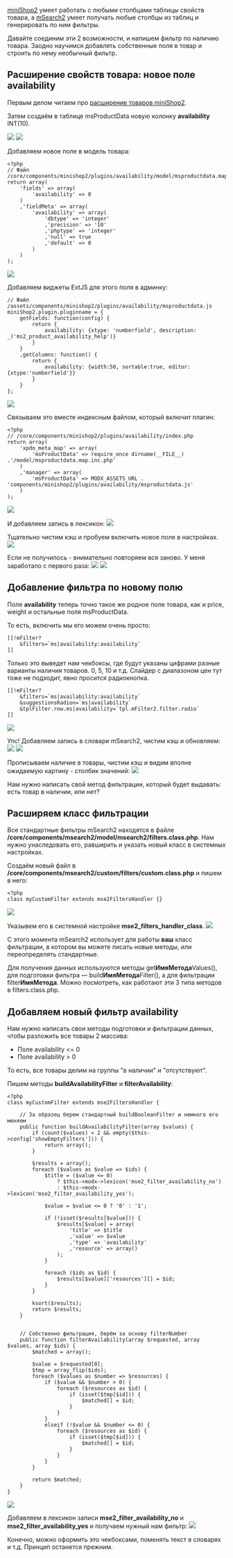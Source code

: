 [miniShop2][1] умеет работать с любыми столбцами таблицы свойств товара, а [mSearch2][2] умеет получать любые столбцы из таблиц и генерировать по ним фильтры.

Давайте соединим эти 2 возможности, и напишем фильтр по наличию товара. Заодно научимся добавлять собственные поля в товар и строить по нему необычный фильтр.

## Расширение свойств товара: новое поле availability
Первым делом читаем про [расширение товаров miniShop2][3].

Затем создаём в таблице msProductData новую колонку **availability** INT(10).

[![](http://file.modx.pro/files/5/0/b/50b2b7853493cc3e400ffc7719ce7a72s.jpg)](http://file.modx.pro/files/5/0/b/50b2b7853493cc3e400ffc7719ce7a72.png)
[![](http://file.modx.pro/files/6/2/6/6262c3163e205ef7f7bccce915014492s.jpg)](http://file.modx.pro/files/6/2/6/6262c3163e205ef7f7bccce915014492.png)

Добавляем новое поле в модель товара:
```
<?php
// Файл /core/components/minishop2/plugins/availability/model/msproductdata.map.inc.php
return array(
	'fields' => array(
		'availability' => 0
	)
	,'fieldMeta' => array(
		'availability' => array(
			'dbtype' => 'integer'
			,'precision' => '10'
			,'phptype' => 'integer'
			,'null' => true
			,'default' => 0
		)
	)
);
```
[![](http://file.modx.pro/files/8/0/0/800be6cb587629b2480883f9e0c69ce4s.jpg)](http://file.modx.pro/files/8/0/0/800be6cb587629b2480883f9e0c69ce4.png)

Добавляем виджеты ExtJS для этого поля в админку:
```
// Файл /assets/components/minishop2/plugins/availability/msproductdata.js
miniShop2.plugin.pluginname = {
	getFields: function(config) {
		return {
			availability: {xtype: 'numberfield', description: _('ms2_product_availability_help')}
		}
	}
	,getColumns: function() {
		return {
			availability: {width:50, sortable:true, editor: {xtype:'numberfield'}}
		}
	}
};
```
[![](http://file.modx.pro/files/9/0/a/90a03e1b6ab23fc57913f821e54bdecfs.jpg)](http://file.modx.pro/files/9/0/a/90a03e1b6ab23fc57913f821e54bdecf.png)

Связываем это вместе индексным файлом, который включит плагин:
```
<?php
// /core/components/minishop2/plugins/availability/index.php
return array(
	'xpdo_meta_map' => array(
		'msProductData' => require_once dirname(__FILE__) .'/model/msproductdata.map.inc.php'
	)
	,'manager' => array(
		'msProductData' => MODX_ASSETS_URL . 'components/minishop2/plugins/availability/msproductdata.js'
	)
);
```
[![](http://file.modx.pro/files/d/e/0/de08c7b92662cf8f349a8761bb19e009s.jpg)](http://file.modx.pro/files/d/e/0/de08c7b92662cf8f349a8761bb19e009.png)

И добавляем запись в лексикон:
[![](http://file.modx.pro/files/d/b/c/dbc0d8f29d135e559ad052c244f335f0s.jpg)](http://file.modx.pro/files/d/b/c/dbc0d8f29d135e559ad052c244f335f0.png)

Тщательно чистим кэш и пробуем включить новое поле в настройках.
[![](http://file.modx.pro/files/1/2/4/124a4466e092bd4340662c7783bc2be5s.jpg)](http://file.modx.pro/files/1/2/4/124a4466e092bd4340662c7783bc2be5.png)

Если не получилось - внимательно повторяем вся заново. У меня заработало с первого раза:
[![](http://file.modx.pro/files/a/9/7/a97179f499ce5eb0329c56860c005bb2s.jpg)](http://file.modx.pro/files/a/9/7/a97179f499ce5eb0329c56860c005bb2.png)
[![](http://file.modx.pro/files/a/8/a/a8ad101ebe4d170ca92c7bfd1f563674s.jpg)](http://file.modx.pro/files/a/8/a/a8ad101ebe4d170ca92c7bfd1f563674.png)

## Добавление фильтра по новому полю
Поле **availability** теперь точно такое же родное поле товара, как и price, weight и остальные поля msProductData.

То есть, включить мы его можем очень просто:
```
[[!mFilter?
	&filters=`ms|availability:availability`
]]
```

Только это выведет нам чекбоксы, где будут указаны цифрами разные варианты наличия товаров. 0, 5, 10 и т.д.
Слайдер с диапазоном цен тут тоже не подходит, явно просится радиокнопка.

```
[[!mFilter?
	&filters=`ms|availability:availability`
	&suggestionsRadion=`ms|availability`
	&tplFilter.row.ms|availability=`tpl.mFilter2.filter.radio`
]]
```
[![](http://file.modx.pro/files/0/5/d/05dc53a3bc715b00efa89be498b8b0f3s.jpg)](http://file.modx.pro/files/0/5/d/05dc53a3bc715b00efa89be498b8b0f3.png)

Упс! Добавляем запись в словари mSearch2, чистим кэш и обновляем:
[![](http://file.modx.pro/files/7/2/4/72429ab995d21fd5447f74e21ee1d7c3s.jpg)](http://file.modx.pro/files/7/2/4/72429ab995d21fd5447f74e21ee1d7c3.png)
[![](http://file.modx.pro/files/e/1/1/e11843246e354e562123930f42f25739s.jpg)](http://file.modx.pro/files/e/1/1/e11843246e354e562123930f42f25739.png)


Прописываем наличие в товары, чистим кэш и видим вполне ожидаемую картину - столбик значений:
[![](http://file.modx.pro/files/3/7/6/376b75e579f656a1a2bef073f466cbe0s.jpg)](http://file.modx.pro/files/3/7/6/376b75e579f656a1a2bef073f466cbe0.png)

Нам нужно написать свой метод фильтрации, который будет выдавать: есть товар в наличии, или нет?

## Расширяем класс фильтрации
Все стандартные фильтры mSearch2 находятся в файле **/core/components/msearch2/model/msearch2/filters.class.php**.
Нам нужно унаследовать его, равширить и указать новый класс в системных настройках.

Создаём новый файл в **/core/components/msearch2/custom/filters/custom.class.php** и пишем в него:
```
<?php
class myCustomFilter extends mse2FiltersHandler {}
```
[![](http://file.modx.pro/files/c/e/1/ce1b59d8e489e9ec87fa2f4b5b937d3fs.jpg)](http://file.modx.pro/files/c/e/1/ce1b59d8e489e9ec87fa2f4b5b937d3f.png)

Указывем его в системной настройке **mse2_filters_handler_class**.
[![](http://file.modx.pro/files/4/1/e/41ef22830e9c9d4a916ba02c79acfafds.jpg)](http://file.modx.pro/files/4/1/e/41ef22830e9c9d4a916ba02c79acfafd.png)

С этого момента mSearch2 использует для работы **ваш** класс фильтрации, в котором вы можете писать новые методы, или переопределять стандартные.

Для получения данных используются методы get**ИмяМетода**Values(), для подготовки фильтра — build**ИмяМетода**Filter(), а для фильтрации filter**ИмяМетода**. Можно посмотреть, как работают эти 3 типа методов в filters.class.php.

## Добавляем новый фильтр availability
Нам нужно написать свои методы подготовки и фильтрации данных, чтобы разложить все товары 2 массива:
<ul>
	<li>Поле availability <= 0</li>
	<li>Поле availability > 0</li>
</ul>
То есть, все товары делим на группы "в наличии" и "отсутствуют".

Пишем методы **buildAvailabilityFilter** и **filterAvailability**:
```
<?php
class myCustomFilter extends mse2FiltersHandler {
	
	// За образец берем стандартный buildBooleanFilter и немного его меняем
	public function buildAvailabilityFilter(array $values) {
		if (count($values) < 2 && empty($this->config['showEmptyFilters'])) {
			return array();
		}

		$results = array();
		foreach ($values as $value => $ids) {
			$title = ($value <= 0)
				? $this->modx->lexicon('mse2_filter_availability_no')
				: $this->modx->lexicon('mse2_filter_availability_yes');
				
			$value = $value <= 0 ? '0' : '1';
			
			if (!isset($results[$value])) {
				$results[$value] = array(
					'title' => $title
					,'value' => $value
					,'type' => 'availability'
					,'resource' => array()
				);
			}

			foreach ($ids as $id) {
				$results[$value]['resources'][] = $id;
			}
		}
		
		ksort($results);
		return $results;
	}
	
	
	// Собственно фильтрация, берём за основу filterNumber
	public function filterAvailability(array $requested, array $values, array $ids) {
		$matched = array();

		$value = $requested[0];
		$tmp = array_flip($ids);
		foreach ($values as $number => $resources) {
			if ($value && $number > 0) {
				foreach ($resources as $id) {
					if (isset($tmp[$id])) {
						$matched[] = $id;
					}
				}	
			}
			elseif (!$value && $number <= 0) {
				foreach ($resources as $id) {
					if (isset($tmp[$id])) {
						$matched[] = $id;
					}
				}	
			}
		}

		return $matched;
	}
}
```

[![](http://file.modx.pro/files/3/c/5/3c5f44865b879243f4f9ca2d7be16bd2s.jpg)](http://file.modx.pro/files/3/c/5/3c5f44865b879243f4f9ca2d7be16bd2.png)

Добавляем в лексикон записи **mse2_filter_availability_no** и **mse2_filter_availability_yes** и получаем нужный нам фильтр:
[![](http://file.modx.pro/files/4/e/b/4eb544d494a4a7e9b47fde7e938b6dd7s.jpg)](http://file.modx.pro/files/4/e/b/4eb544d494a4a7e9b47fde7e938b6dd7.png)

Конечно, можно оформить это чекбоксами, поменять текст в словарях и т.д. Принцип останется прежним.

[1]: /ru/01_Компоненты/02_miniShop2/
[2]: /ru/01_Компоненты/03_mSearch2/
[3]: http://bezumkin.ru/modx/minishop2/classes/910/